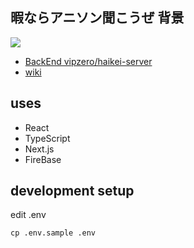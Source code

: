 ## 暇ならアニソン聞こうぜ 背景

![](ss/ss/png)

- [BackEnd vipzero/haikei-server](https://github.com/vipzero/haikei-server)
- [wiki](https://w.atwiki.jp/gogoanison/pages/1098.html)

## uses

- React
- TypeScript
- Next.js
- FireBase

## development setup

edit .env

```
cp .env.sample .env
```

